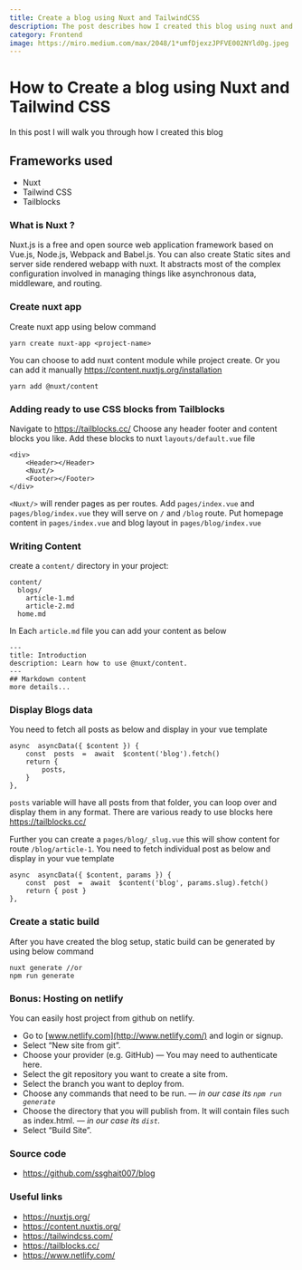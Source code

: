 ```yaml
---
title: Create a blog using Nuxt and TailwindCSS
description: The post describes how I created this blog using nuxt and tailwind css. 
category: Frontend
image: https://miro.medium.com/max/2048/1*umfDjexzJPFVE002NYld0g.jpeg
---
```




# How to Create a blog using Nuxt and Tailwind CSS
In this post I will walk you through how I created this blog 

## Frameworks used 
- Nuxt
- Tailwind CSS
- Tailblocks

### What is Nuxt ?
Nuxt.js is a free and open source web application framework based on Vue.js, Node.js, Webpack and Babel.js.
You can also create Static sites and server side rendered webapp with nuxt.
It abstracts most of the complex configuration involved in managing things like asynchronous data, middleware, and routing.
### Create nuxt app
Create nuxt app using below command 
```
yarn create nuxt-app <project-name>
```
You can choose to add nuxt content module while project create.
Or you can add it manually https://content.nuxtjs.org/installation
```
yarn add @nuxt/content 
``` 
### Adding ready to use CSS blocks from Tailblocks
Navigate to https://tailblocks.cc/
Choose any header footer and content blocks you like.
Add these blocks to nuxt `layouts/default.vue` file

    <div>
	    <Header></Header>
	    <Nuxt/>
	    <Footer></Footer>
    </div>

`<Nuxt/>` will render pages as per routes.
Add `pages/index.vue` and `pages/blog/index.vue` they will serve on `/` and `/blog` route.
Put homepage content in `pages/index.vue` and blog layout in `pages/blog/index.vue` 

### Writing Content
create a `content/` directory in your project:
```
content/
  blogs/
    article-1.md
    article-2.md
  home.md
```
In Each `article.md` file you can add your content as below
```
---
title: Introduction
description: Learn how to use @nuxt/content.
---
## Markdown content
more details...
```

###  Display Blogs data
You need to fetch all posts as below and display in your vue template
```
async  asyncData({ $content }) {
	const  posts  =  await  $content('blog').fetch()
	return {
		posts,
	}
},
```
`posts` variable will have all posts from that folder, you can loop over and display them in any format. There are various ready to use blocks here https://tailblocks.cc/

Further you can create a `pages/blog/_slug.vue` this will show content for route `/blog/article-1`.
You need to fetch individual post as below and display in your vue template 
```
async  asyncData({ $content, params }) {
	const  post  =  await  $content('blog', params.slug).fetch()
	return { post }
},
```   
### Create a static build
After you have created the blog setup, static build can be generated by using below command
```
nuxt generate //or
npm run generate
```

### Bonus: Hosting on netlify
You can easily host project from github on netlify.
-   Go to  [www.netlify.com](http://www.netlify.com/)  and login or signup.
-   Select “New site from git”.
-   Choose your provider (e.g. GitHub) — You may need to authenticate here.
-   Select the git repository you want to create a site from.
-   Select the branch you want to deploy from.
-   Choose any commands that need to be run. —  _in our case its `npm run generate`_
-   Choose the directory that you will publish from. It will contain files such as index.html. —  _in our case its `dist`._
-   Select “Build Site”.
### Source code
- https://github.com/ssghait007/blog
### Useful links


- https://nuxtjs.org/
- https://content.nuxtjs.org/
- https://tailwindcss.com/
- https://tailblocks.cc/
- https://www.netlify.com/

